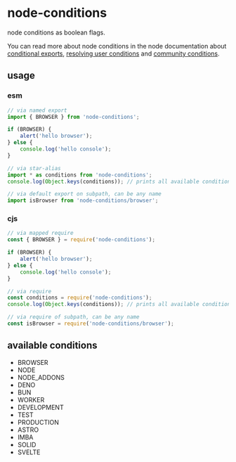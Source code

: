 # node-conditions

node conditions as boolean flags.

You can read more about node conditions in the node documentation about [conditional exports](https://nodejs.org/api/packages.html#conditional-exports), [resolving user conditions](https://nodejs.org/api/packages.html#resolving-user-conditions) and [community conditions](https://nodejs.org/api/packages.html#community-conditions-definitions).

## usage

### esm

```js
// via named export
import { BROWSER } from 'node-conditions';

if (BROWSER) {
	alert('hello browser');
} else {
	console.log('hello console');
}

// via star-alias
import * as conditions from 'node-conditions';
console.log(Object.keys(conditions)); // prints all available conditions

// via default export on subpath, can be any name
import isBrowser from 'node-conditions/browser';
```

### cjs

```js
// via mapped require
const { BROWSER } = require('node-conditions');

if (BROWSER) {
	alert('hello browser');
} else {
	console.log('hello console');
}

// via require
const conditions = require('node-conditions');
console.log(Object.keys(conditions)); // prints all available conditions

// via require of subpath, can be any name
const isBrowser = require('node-conditions/browser');
```

<!-- generated -->

## available conditions

- BROWSER
- NODE
- NODE_ADDONS
- DENO
- BUN
- WORKER
- DEVELOPMENT
- TEST
- PRODUCTION
- ASTRO
- IMBA
- SOLID
- SVELTE
<!-- /generated -->
